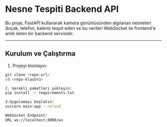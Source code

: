 # Nesne Tespiti Backend API

Bu proje, FastAPI kullanarak kamera görüntüsünden algılanan nesneleri (bıçak, telefon, kalem) tespit eden ve bu verileri WebSocket ile frontend'e anlık ileten bir backend servisidir.

---

## Kurulum ve Çalıştırma

1. Projeyi klonlayın:
```bash
git clone <repo-url>
cd <repo-klasörü>

2. Gerekli paketleri yükleyin:
pip install -r requirements.txt

3.Uygulamayı başlatın:
uvicorn main:app --reload

WebSocket Endpoint:
URL ws://localhost:8000/ws